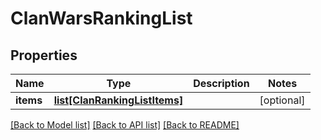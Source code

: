 # ClanWarsRankingList

## Properties
Name | Type | Description | Notes
------------ | ------------- | ------------- | -------------
**items** | [**list[ClanRankingListItems]**](ClanRankingListItems.md) |  | [optional] 

[[Back to Model list]](../README.md#documentation-for-models) [[Back to API list]](../README.md#documentation-for-api-endpoints) [[Back to README]](../README.md)

